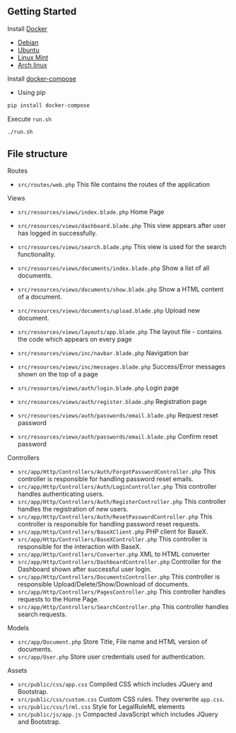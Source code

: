 ## Getting Started
Install [Docker](https://docs.docker.com/engine/installation/)
- [Debian](https://docs.docker.com/v1.12/engine/installation/linux/debian/)
- [Ubuntu](https://www.digitalocean.com/community/tutorials/how-to-install-and-use-docker-on-ubuntu-16-04#step-1-—-installing-docker)
- [Linux Mint](http://linuxbsdos.com/2016/12/13/how-to-install-docker-and-run-docker-containers-on-linux-mint-1818-1/)
- [Arch linux](https://wiki.archlinux.org/index.php/Docker#Installation)

Install [docker-compose](https://docs.docker.com/compose/install/)

- Using pip
```sh
pip install docker-compose
```

Execute `run.sh`
```sh
./run.sh
```

## File structure

Routes
- `src/routes/web.php` This file contains the routes of the application

Views
- `src/resources/views/index.blade.php` Home Page
- `src/resources/views/dashboard.blade.php` This view appears after user has logged in successfully.
- `src/resources/views/search.blade.php` This view is used for the search functionality.

- `src/resources/views/documents/index.blade.php` Show a list of all documents.
- `src/resources/views/documents/show.blade.php` Show a HTML content of a document.
- `src/resources/views/documents/upload.blade.php` Upload new document.

- `src/resources/views/layouts/app.blade.php` The layout file - contains the code which appears on every page

- `src/resources/views/inc/navbar.blade.php` Navigation bar
- `src/resources/views/inc/messages.blade.php` Success/Error messages shown on the top of a page

- `src/resources/views/auth/login.blade.php` Login page
- `src/resources/views/auth/register.blade.php` Registration page
- `src/resources/views/auth/passwords/email.blade.php` Request reset password
- `src/resources/views/auth/passwords/email.blade.php` Confirm reset password

Controllers
- `src/app/Http/Controllers/Auth/ForgotPasswordController.php` This controller is responsible for handling password reset emails.
- `src/app/Http/Controllers/Auth/LoginController.php` This controller handles authenticating users.
- `src/app/Http/Controllers/Auth/RegisterController.php` This controller handles the registration of new users.
- `src/app/Http/Controllers/Auth/ResetPasswordController.php` This controller is responsible for handling password reset requests.
- `src/app/Http/Controllers/BaseXClient.php` PHP client for BaseX.
- `src/app/Http/Controllers/BaseXController.php` This controller is responsible for the interaction with BaseX.
- `src/app/Http/Controllers/Converter.php` XML to HTML converter
- `src/app/Http/Controllers/DashboardController.php` Controller for the Dashboard shown after successful user login.
- `src/app/Http/Controllers/DocumentsController.php` This controller is responsible Upload/Delete/Show/Download of documents.
- `src/app/Http/Controllers/PagesController.php` This controller handles requests to the Home Page.
- `src/app/Http/Controllers/SearchController.php` This controller handles search requests.

Models
- `src/app/Document.php` Store Title, File name and HTML version of documents.
- `src/app/User.php` Store user credentials used for authentication.

Assets
- `src/public/css/app.css` Compiled CSS which includes JQuery and Bootstrap.
- `src/public/css/custom.css` Custom CSS rules. They overwrite `app.css`.
- `src/public/css/lrml.css` Style for LegalRuleML elements
- `src/public/js/app.js` Compacted JavaScript which includes JQuery and Bootstrap.
